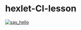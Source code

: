 # hexlet-CI-lesson
[![say_hello](https://github.com/xycainoff/hexlet-my-first-workflow/actions/workflows/say-hello.yaml/badge.svg)](https://github.com/xycainoff/hexlet-my-first-workflow/actions/workflows/say-hello.yaml)
